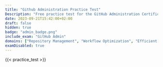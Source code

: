 ```yaml
---
title: "Github Administration Practice Test"
Description: "Free practice test for the GitHub Administration Certification Exam."
date: 2023-09-21T15:42:00+02:00
draft: false
hidden: true
badge: "admin_badge.png"
include_exam: "GitHub Admin"
domains: ["Repository Management", "Workflow Optimization", "Efficient Collaboration"]
examDisabled: true
---
```


{{< practice_test >}}
